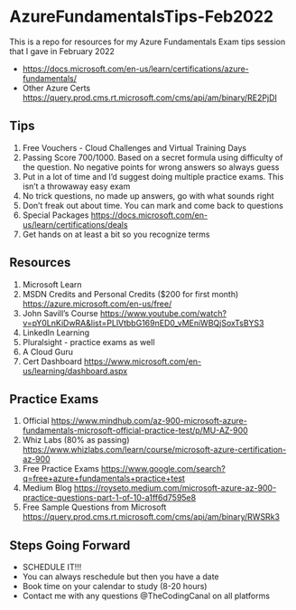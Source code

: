 # AzureFundamentalsTips-Feb2022
This is a repo for resources for my Azure Fundamentals Exam tips session that I gave in February 2022

- https://docs.microsoft.com/en-us/learn/certifications/azure-fundamentals/ 
- Other Azure Certs https://query.prod.cms.rt.microsoft.com/cms/api/am/binary/RE2PjDI 

## Tips
1. Free Vouchers - Cloud Challenges and Virtual Training Days
2. Passing Score 700/1000. Based on a secret formula using difficulty of the question. No negative points for wrong answers so always guess
3. Put in a lot of time and I’d suggest doing multiple practice exams. This isn’t a throwaway easy exam
4. No trick questions, no made up answers, go with what sounds right
5. Don’t freak out about time. You can mark and come back to questions
6. Special Packages https://docs.microsoft.com/en-us/learn/certifications/deals 
7. Get hands on at least a bit so you recognize terms

## Resources
1. Microsoft Learn
2. MSDN Credits and Personal Credits ($200 for first month) https://azure.microsoft.com/en-us/free/ 
3. John Savill’s Course https://www.youtube.com/watch?v=pY0LnKiDwRA&list=PLlVtbbG169nED0_vMEniWBQjSoxTsBYS3 
4. LinkedIn Learning
5. Pluralsight - practice exams as well
6. A Cloud Guru
7. Cert Dashboard https://www.microsoft.com/en-us/learning/dashboard.aspx

## Practice Exams
1. Official https://www.mindhub.com/az-900-microsoft-azure-fundamentals-microsoft-official-practice-test/p/MU-AZ-900 
2. Whiz Labs (80% as passing)  https://www.whizlabs.com/learn/course/microsoft-azure-certification-az-900 
3. Free Practice Exams https://www.google.com/search?q=free+azure+fundamentals+practice+test
4. Medium Blog https://royseto.medium.com/microsoft-azure-az-900-practice-questions-part-1-of-10-a1ff6d7595e8 
5. Free Sample Questions from Microsoft https://query.prod.cms.rt.microsoft.com/cms/api/am/binary/RWSRk3 

## Steps Going Forward
- SCHEDULE IT!!!
- You can always reschedule but then you have a date
- Book time on your calendar to study (8-20 hours)
- Contact me with any questions @TheCodingCanal on all platforms
